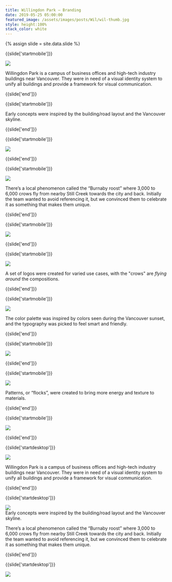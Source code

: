 ```yaml
---
title: Willingdon Park — Branding
date: 2019-05-25 05:00:00
featured_image: /assets/images/posts/Wil/wil-thumb.jpg
style: height:100%
stack_color: white
---
```

{% assign slide = site.data.slide %}


{{slide['startmobile']}}

<div><img class='full-width' src='{{ site.url }}/assets/images/posts/Wil/wil-1-mobile.png' srcset='{{ site.url }}/assets/images/posts/Wil/wil-1-mobile.png 375w, {{ site.url }}/assets/images/posts/Wil/wil-1-mobile@2x.png 750w, {{ site.url }}/assets/images/posts/Wil/wil-1-mobile@3x.png 1125w'></div>

<p class='bg'>Willingdon Park is a campus of business offices and high-tech industry buildings near Vancouver. They were in need of a visual identity system to unify all buildings and provide a framework for visual communication.</p>

{{slide['end']}}



{{slide['startmobile']}}

Early concepts were inspired by the building/road layout and the Vancouver skyline.

{{slide['end']}}



{{slide['startmobile']}}

<div><img class='full-height' src='{{ site.url }}/assets/images/posts/Wil/wil-2-mobile.png' srcset='{{ site.url }}/assets/images/posts/Wil/wil-2-mobile.png 375w, {{ site.url }}/assets/images/posts/Wil/wil-2-mobile@2x.png 750w, {{ site.url }}/assets/images/posts/Wil/wil-2-mobile@3x.png 1125w'></div>

{{slide['end']}}



{{slide['startmobile']}}

<div><img class='full-height' src='{{ site.url }}/assets/images/posts/Wil/wil-3-mobile.png' srcset='{{ site.url }}/assets/images/posts/Wil/wil-3-mobile.png 375w, {{ site.url }}/assets/images/posts/Wil/wil-3-mobile@2x.png 750w, {{ site.url }}/assets/images/posts/Wil/wil-3-mobile@3x.png 1125w'></div>

<p class='bg-dark'>There’s a local phenomenon called the “Burnaby roost” where 3,000 to 6,000 crows fly from nearby Still Creek towards the city and back. Initially the team wanted to avoid referencing it, but we convinced them to celebrate it as something that makes them unique.</p>

{{slide['end']}}



{{slide['startmobile']}}

<div><img class='full-height' src='{{ site.url }}/assets/images/posts/Wil/wil-4-mobile.png' srcset='{{ site.url }}/assets/images/posts/Wil/wil-4-mobile.png 375w, {{ site.url }}/assets/images/posts/Wil/wil-4-mobile@2x.png 750w, {{ site.url }}/assets/images/posts/Wil/wil-4-mobile@3x.png 1125w'></div>

{{slide['end']}}



{{slide['startmobile']}}

<div><img class='full-height' src='{{ site.url }}/assets/images/posts/Wil/wil-5-mobile.png' srcset='{{ site.url }}/assets/images/posts/Wil/wil-5-mobile.png 375w, {{ site.url }}/assets/images/posts/Wil/wil-5-mobile@2x.png 750w, {{ site.url }}/assets/images/posts/Wil/wil-5-mobile@3x.png 1125w'></div>

<p class='bg-dark'>A set of logos were created for varied use cases, with the "crows" are <em>flying around</em> the compositions.</p>

{{slide['end']}}



{{slide['startmobile']}}

<div><img class='full-height' src='{{ site.url }}/assets/images/posts/Wil/wil-6-mobile.png' srcset='{{ site.url }}/assets/images/posts/Wil/wil-6-mobile.png 375w, {{ site.url }}/assets/images/posts/Wil/wil-6-mobile@2x.png 750w, {{ site.url }}/assets/images/posts/Wil/wil-6-mobile@3x.png 1125w'></div>

<p class='bg-dark'>The color palette was inspired by colors seen during the Vancouver sunset, and the typography was picked to feel smart and friendly.</p>

{{slide['end']}}




{{slide['startmobile']}}

<div><img class='full-height' src='{{ site.url }}/assets/images/posts/Wil/wil-7-mobile.png' srcset='{{ site.url }}/assets/images/posts/Wil/wil-7-mobile.png 375w, {{ site.url }}/assets/images/posts/Wil/wil-7-mobile@2x.png 750w, {{ site.url }}/assets/images/posts/Wil/wil-7-mobile@3x.png 1125w'></div>


{{slide['end']}}



{{slide['startmobile']}}

<div><img class='full-width' src='{{ site.url }}/assets/images/posts/Wil/wil-8-mobile.png' srcset='{{ site.url }}/assets/images/posts/Wil/wil-8-mobile.png 375w, {{ site.url }}/assets/images/posts/Wil/wil-8-mobile@2x.png 750w, {{ site.url }}/assets/images/posts/Wil/wil-8-mobile@3x.png 1125w'></div>

<p class='bg'>Patterns, or “flocks”, were created to bring more energy and texture to materials.</p>

{{slide['end']}}



{{slide['startmobile']}}

<div><img class='full-width' src='{{ site.url }}/assets/images/posts/Wil/wil-9-mobile.png' srcset='{{ site.url }}/assets/images/posts/Wil/wil-9-mobile.png 375w, {{ site.url }}/assets/images/posts/Wil/wil-9-mobile@2x.png 750w, {{ site.url }}/assets/images/posts/Wil/wil-9-mobile@3x.png 1125w'></div>

{{slide['end']}}







{{slide['startdesktop']}}

<div><img class='full-width' src='{{ site.url }}/assets/images/posts/Wil/wil-1@2x.png' srcset='{{ site.url }}/assets/images/posts/Wil/wil-1.png 1024w, {{ site.url }}/assets/images/posts/Wil/wil-1@2x.png 2048w, {{ site.url }}/assets/images/posts/Wil/wil-1@3x.png 3072w'></div>

Willingdon Park is a campus of business offices and high-tech industry buildings near Vancouver. They were in need of a visual identity system to unify all buildings and provide a framework for visual communication.

{{slide['end']}}



{{slide['startdesktop']}}

<div><img src='{{ site.url }}/assets/images/posts/Wil/wil-2@2x.png' srcset='{{ site.url }}/assets/images/posts/Wil/wil-2.png 794w, {{ site.url }}/assets/images/posts/Wil/wil-2@2x.png 1588w, {{ site.url }}/assets/images/posts/Wil/wil-2@3x.png 2382w'></div>

<figcaption>Early concepts were inspired by the building/road layout and the Vancouver skyline.</figcaption>

There’s a local phenomenon called the “Burnaby roost” where 3,000 to 6,000 crows fly from nearby Still Creek towards the city and back. Initially the team wanted to avoid referencing it, but we convinced them to celebrate it as something that makes them unique.

{{slide['end']}}



{{slide['startdesktop']}}

<div class='row'>

<div><img src='{{ site.url }}/assets/images/posts/Wil/wil-3@2x.png' srcset='{{ site.url }}/assets/images/posts/Wil/wil-3.png 314w, {{ site.url }}/assets/images/posts/Wil/wil-3@2x.png 628w, {{ site.url }}/assets/images/posts/Wil/wil-3@3x.png 942w'></div><!--

--><div><img src='{{ site.url }}/assets/images/posts/Wil/wil-4@2x.png' srcset='{{ site.url }}/assets/images/posts/Wil/wil-4.png 474w, {{ site.url }}/assets/images/posts/Wil/wil-4@2x.png 948w, {{ site.url }}/assets/images/posts/Wil/wil-4@3x.png 1422w'></div>

</div>

A set of logos were created for varied use cases, with the "crows" are <em>flying around</em> the compositions.

{{slide['end']}}



{{slide['startdesktop']}}

<div><img src='{{ site.url }}/assets/images/posts/Wil/wil-5@2x.png' srcset='{{ site.url }}/assets/images/posts/Wil/wil-5.png 794w, {{ site.url }}/assets/images/posts/Wil/wil-5@2x.png 1588w, {{ site.url }}/assets/images/posts/Wil/wil-5@3x.png 2382w'></div>

The color palette was inspired by colors seen during the Vancouver sunset, and the typography was picked to feel smart and friendly.

{{slide['end']}}




{{slide['startdesktop']}}

<div><img src='{{ site.url }}/assets/images/posts/Wil/wil-6@2x.png' srcset='{{ site.url }}/assets/images/posts/Wil/wil-6.png 794w, {{ site.url }}/assets/images/posts/Wil/wil-6@2x.png 1588w, {{ site.url }}/assets/images/posts/Wil/wil-6@3x.png 2382w'></div>


{{slide['end']}}



{{slide['startdesktop']}}

<div><img src='{{ site.url }}/assets/images/posts/Wil/wil-7@2x.png' srcset='{{ site.url }}/assets/images/posts/Wil/wil-7.png 794w, {{ site.url }}/assets/images/posts/Wil/wil-7@2x.png 1588w, {{ site.url }}/assets/images/posts/Wil/wil-7@3x.png 2382w'></div>

Patterns, or “flocks”, were created to bring more energy and texture to materials.

{{slide['end']}}



{{slide['startdesktop']}}

<div class='row'>

<div><img src='{{ site.url }}/assets/images/posts/Wil/wil-8@2x.png' srcset='{{ site.url }}/assets/images/posts/Wil/wil-8.png 314w, {{ site.url }}/assets/images/posts/Wil/wil-8@2x.png 628w, {{ site.url }}/assets/images/posts/Wil/wil-8@3x.png 942w'></div><!--

--><div><img src='{{ site.url }}/assets/images/posts/Wil/wil-9@2x.png' srcset='{{ site.url }}/assets/images/posts/Wil/wil-9.png 474w, {{ site.url }}/assets/images/posts/Wil/wil-9@2x.png 948w, {{ site.url }}/assets/images/posts/Wil/wil-9@3x.png 1422w'></div>

</div>

{{slide['end']}}

